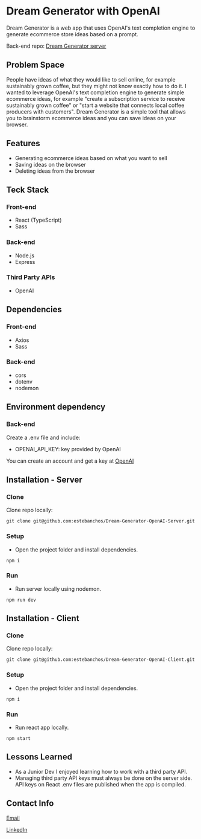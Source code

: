 # Dream Generator with OpenAI
Dream Generator is a web app that uses OpenAI's text completion engine to generate ecommerce store ideas based on a prompt.


Back-end repo: [Dream Generator server](https://github.com/estebanchos/Dream-Generator-OpenAI-Server "Dream-Generator server")

## Problem Space
People have ideas of what they would like to sell online, for example sustainably grown coffee, but they might not know exactly how to do it. I wanted to leverage OpenAI's text completion engine to generate simple ecommerce ideas, for example "create a subscription service to receive sustainably grown coffee" or "start a website that connects local coffee producers with customers".
Dream Generator is a simple tool that allows you to brainstorm ecommerce ideas and you can save ideas on your browser.

## Features
* Generating ecommerce ideas based on what you want to sell
* Saving ideas on the browser
* Deleting ideas from the browser

## Teck Stack
### Front-end
* React (TypeScript)
* Sass

### Back-end
* Node.js
* Express

### Third Party APIs
* OpenAI

## Dependencies
### Front-end
* Axios
* Sass
### Back-end
* cors
* dotenv
* nodemon

## Environment dependency
### Back-end
Create a .env file and include:
* OPENAI_API_KEY: key provided by OpenAI

You can create an account and get a key at [OpenAI](https://beta.openai.com "OpenAI")

## Installation - Server
### Clone
Clone repo locally:

`git clone git@github.com:estebanchos/Dream-Generator-OpenAI-Server.git`
### Setup
* Open the project folder and install dependencies.

`npm i`
### Run
* Run server locally using nodemon.

`npm run dev`

## Installation - Client
### Clone
Clone repo locally:

`git clone git@github.com:estebanchos/Dream-Generator-OpenAI-Client.git`
### Setup
* Open the project folder and install dependencies.

`npm i`
### Run
* Run react app locally.

`npm start`

## Lessons Learned
* As a Junior Dev I enjoyed learning how to work with a third party API.
* Managing third party API keys must always be done on the server side. API keys on React .env files are published when the app is compiled.

## Contact Info
[Email](mailto:charlie@carlosocampo.ca "Email")

[LinkedIn](https://www.linkedin.com/in/carlosocampo/ "LinkedIn")
